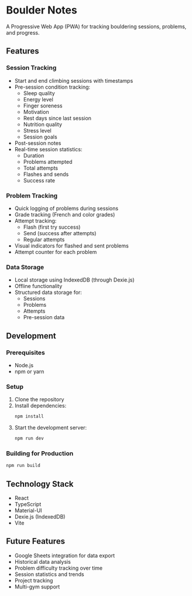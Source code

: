 # Boulder Notes

A Progressive Web App (PWA) for tracking bouldering sessions, problems, and progress.

## Features

### Session Tracking
- Start and end climbing sessions with timestamps
- Pre-session condition tracking:
  - Sleep quality
  - Energy level
  - Finger soreness
  - Motivation
  - Rest days since last session
  - Nutrition quality
  - Stress level
  - Session goals
- Post-session notes
- Real-time session statistics:
  - Duration
  - Problems attempted
  - Total attempts
  - Flashes and sends
  - Success rate

### Problem Tracking
- Quick logging of problems during sessions
- Grade tracking (French and color grades)
- Attempt tracking:
  - Flash (first try success)
  - Send (success after attempts)
  - Regular attempts
- Visual indicators for flashed and sent problems
- Attempt counter for each problem

### Data Storage
- Local storage using IndexedDB (through Dexie.js)
- Offline functionality
- Structured data storage for:
  - Sessions
  - Problems
  - Attempts
  - Pre-session data

## Development

### Prerequisites
- Node.js
- npm or yarn

### Setup
1. Clone the repository
2. Install dependencies:
   ```bash
   npm install
   ```
3. Start the development server:
   ```bash
   npm run dev
   ```

### Building for Production
```bash
npm run build
```

## Technology Stack
- React
- TypeScript
- Material-UI
- Dexie.js (IndexedDB)
- Vite

## Future Features
- Google Sheets integration for data export
- Historical data analysis
- Problem difficulty tracking over time
- Session statistics and trends
- Project tracking
- Multi-gym support
